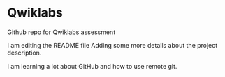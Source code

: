 # Qwiklabs
Github repo for Qwiklabs assessment


I am editing the README file
Adding some more details about the project description.

I am learning a lot about GitHub and how to use remote git.


